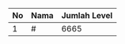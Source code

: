 | No | Nama            | Jumlah Level |
|----|-----------------|--------------|
| 1  | #    |    6665        |
